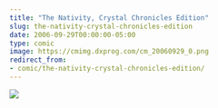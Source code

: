 ```yaml
---
title: "The Nativity, Crystal Chronicles Edition"
slug: the-nativity-crystal-chronicles-edition
date: 2006-09-29T00:00:00-05:00
type: comic
image: https://cmimg.dxprog.com/cm_20060929_0.png
redirect_from:
- comic/the-nativity-crystal-chronicles-edition/
---
```

[![](https://cmimg.dxprog.com/cm_20060929_0.png)](https://cmimg.dxprog.com/cm_20060929_0.png)


